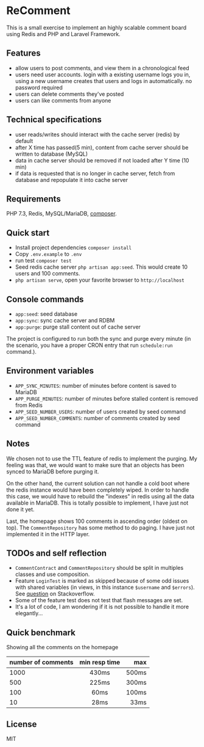 ReComment
===

This is a small exercise to implement an highly scalable comment board using Redis and PHP and Laravel Framework.

Features
---

- allow users to post comments, and view them in a chronological feed
- users need user accounts.  login with a existing username logs you in, using a new username creates that users and logs in automatically.  no password required
- users can delete comments they've posted
- users can like comments from anyone

Technical specifications
---

- user reads/writes should interact with the cache server (redis) by default
- after X time has passed(5 min), content from cache server should be written to database (MySQL)
- data in cache server should be removed if not loaded after Y time (10 min)
- if data is requested that is no longer in cache server, fetch from database and repopulate it into cache server

Requirements
---

PHP 7.3, Redis, MySQL/MariaDB, [composer](https://getcomposer.org/doc/00-intro.md).


Quick start
----

- Install project dependencies `composer install`
- Copy `.env.example` to  `.env`
- run test `composer test`
- Seed redis cache server `php artisan app:seed`. This would create 10 users and 100 comments.
- `php artisan serve`, open your favorite browser to `http://localhost`

Console commands
---

- `app:seed`: seed database
- `app:sync`: sync cache server and RDBM
- `app:purge`: purge stall content out of cache server

The project is configured to run both the sync and purge every minute (in the scenario, you have a proper CRON entry that run `schedule:run` command.).

Environment variables
---

- `APP_SYNC_MINUTES`: number of minutes before content is saved to MariaDB
- `APP_PURGE_MINUTES`: number of minutes before stalled content is removed from Redis
- `APP_SEED_NUMBER_USERS`: number of users created by seed command
- `APP_SEED_NUMBER_COMMENTS`: number of comments created by seed command

Notes
---

We chosen not to use the TTL feature of redis to implement the purging. My feeling was that, we would want to make sure that an objects has been synced to MariaDB before purging it.

On the other hand, the current solution can not handle a cold boot where the redis instance would have been completely wiped. In order to handle this case, we would have to rebuild the "indexes" in redis using all the data available in MariaDB. This is totally possible to implement, I have just not done it yet.

Last, the homepage shows 100 comments in ascending order (oldest on top). The `CommentRepository` has some method to do paging. I have just not implemented it in the HTTP layer.

TODOs and self reflection
---

- `CommentContract` and `CommentRepository` should be split in multiples classes and use composition.
- Feature `LoginTest` is marked as skipped because of some odd issues with shared variables (in views, in this instance `$username` and `$errors`). See [question](https://stackoverflow.com/questions/57847185/laravel-middleware-sharing-variable-view-does-not-work-when-writing-http-test) on Stackoverflow.
- Some of the feature test does not test that flash messages are set.
- It's a lot of code, I am wondering if it is not possible to handle it more elegantly...

Quick benchmark
----

Showing all the comments on the homepage

| number of comments | min resp time | max  |
| ------------------ |:-------------:| ------:|
| 1000               | 430ms         | 500ms  |
| 500                | 225ms         | 300ms  |
| 100                | 60ms          | 100ms  |
| 10                 | 28ms          | 33ms   |

License
----

MIT
